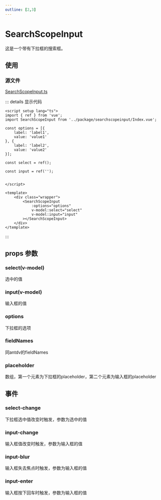 ```yaml
---
outline: [2,3]
---
```

<script setup>
import DemoSearchScopeInput from '../../src/demo/DemoSearchScopeInput.vue';
</script>
# SearchScopeInput
这是一个带有下拉框的搜索框。
## 使用
### 源文件

[SearchScopeInput.ts](https://github.com/shiouhoo/hooui/blob/main/src/package/searchscopeinput/Index.ts)

<DemoSearchScopeInput></DemoSearchScopeInput>

::: details 显示代码

```vue
<script setup lang="ts">
import { ref } from 'vue';
import SearchScopeInput from '../package/searchscopeinput/Index.vue';

const options = [{
    label: 'label1',
    value: 'value1'
}, {
    label: 'label2',
    value: 'value2'
}];

const select = ref();

const input = ref('');


</script>

<template>
    <div class="wrapper">
        <SearchScopeInput
            :options="options"
            v-model:select="select"
            v-model:input="input"
        ></SearchScopeInput>
    </div>
</template>
```
:::

## props 参数

### select(v-model)

选中的值

### input(v-model)

输入框的值

### options

下拉框的选项

### fieldNames

同antdv的fieldNames

### placeholder

数组，第一个元素为下拉框的placeholder，第二个元素为输入框的placeholder

## 事件

### select-change

下拉框选中值改变时触发，参数为选中的值

### input-change

输入框值改变时触发，参数为输入框的值

### input-blur

输入框失去焦点时触发，参数为输入框的值

### input-enter

输入框按下回车时触发，参数为输入框的值